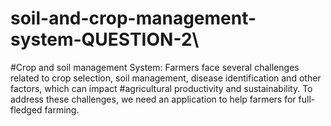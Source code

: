 # soil-and-crop-management-system-QUESTION-2\
#Crop and soil management System: Farmers face several challenges related to crop selection, soil management, disease identification and other factors, which can impact #agricultural productivity and sustainability. To address these challenges, we need an application to help farmers for full-fledged farming.
